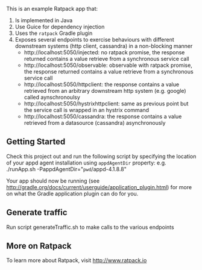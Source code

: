 This is an example Ratpack app that:

1. Is implemented in Java
2. Use Guice for dependency injection
3. Uses the `ratpack` Gradle plugin
4. Exposes several endpoints to exercise behaviours with different downstream systems (http client, cassandra) in a non-blocking manner
    - http://localhost:5050/injected: no ratpack promise, the response returned contains a value retrieve from a synchronous service call
    - http://localhost:5050/observable: observable with ratpack promise, the response returned contains a value retrieve from a synchronous service call
    - http://localhost:5050/httpclient: the response contains a value retrieved from an arbitrary downstream http system (e.g. google) called aynschronoulsy
    - http://localhost:5050/hystrixhttpclient: same as previous point but the service call is wrapped in an hystrix command
    - http://localhost:5050/cassandra: the response contains a value retrieved from a datasource (cassandra) asynchronously

## Getting Started

Check this project out and run the following script by specifying the location of your appd agent installation using `appdAgentDir` property:
e.g. ./runApp.sh -PappdAgentDir="`pwd`/appd-4.1.8.8"

Your app should now be running (see http://gradle.org/docs/current/userguide/application_plugin.html) for more on what
the Gradle application plugin can do for you.


## Generate traffic
Run script generateTraffic.sh to make calls to the various endpoints


## More on Ratpack

To learn more about Ratpack, visit http://www.ratpack.io
